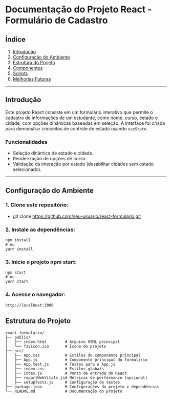 # **Documentação do Projeto React - Formulário de Cadastro**

## **Índice**
1. [Introdução](#introdução)
2. [Configuração do Ambiente](#configuração-do-ambiente)
3. [Estrutura do Projeto](#estrutura-do-projeto)
4. [Componentes](#componentes)
5. [Scripts](#scripts)
6. [Melhorias Futuras](#melhorias-futuras)

---

## **Introdução**
Este projeto React consiste em um formulário interativo que permite o cadastro de informações de um estudante, como nome, curso, estado e cidade, com opções dinâmicas baseadas em seleção. A interface foi criada para demonstrar conceitos de controle de estado usando `useState`.

### **Funcionalidades**
- Seleção dinâmica de estado e cidade.
- Renderização de opções de curso.
- Validação da interação por estado (desabilitar cidades sem estado selecionado).

---

## **Configuração do Ambiente**

### **1. Clone este repositório:**
   
- git clone https://github.com/seu-usuario/react-formulario.git

### **2. Instale as dependências:**

    npm install
    # ou
    yarn install

### **3. Inicie o projeto npm start:**

    npm start
    # ou
    yarn start

### **4. Acesse o navegador:**

    http://localhost:3000


## **Estrutura do Projeto**

    react-formulario/
    ├── public/
    │   ├── index.html        # Arquivo HTML principal
    │   └── favicon.ico       # Ícone do projeto
    ├── src/
    │   ├── App.css           # Estilos do componente principal
    │   ├── App.js            # Componente principal do formulário
    │   ├── App.test.js       # Testes para o App.js
    │   ├── index.css         # Estilos globais
    │   ├── index.js          # Ponto de entrada do React
    │   ├── reportWebVitals.js# Métricas de performance (opcional)
    │   ├── setupTests.js     # Configuração de testes
    ├── package.json          # Configurações do projeto e dependências
    └── README.md             # Documentação do projeto


